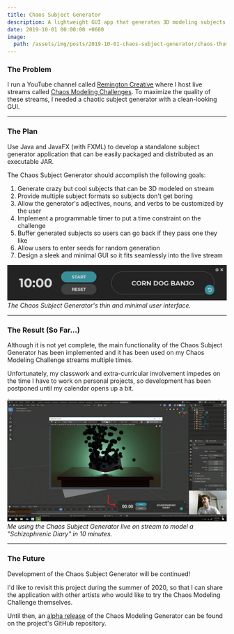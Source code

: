 ```yaml
---
title: Chaos Subject Generator
description: A lightweight GUI app that generates 3D modeling subjects for my "Chaos Modeling" challenges.
date: 2019-10-01 00:00:00 +0600
image:
  path: /assets/img/posts/2019-10-01-chaos-subject-generator/chaos-thumbnail.jpg
---
```


### The Problem

I run a YouTube channel called [Remington Creative](https://www.youtube.com/c/remingtoncreative) where I host live streams called [Chaos Modeling Challenges](https://www.youtube.com/playlist?list=PLSvCk9Je4F2s15DxidDfboSWMGcwuXG1W). To maximize the quality of these streams, I needed a chaotic subject generator with a clean-looking GUI.

---

### The Plan

Use Java and JavaFX (with FXML) to develop a standalone subject generator application that can be easily packaged and distributed as an executable JAR.

The Chaos Subject Generator should accomplish the following goals:

1. Generate crazy but cool subjects that can be 3D modeled on stream  
2. Provide multiple subject formats so subjects don't get boring  
3. Allow the generator's adjectives, nouns, and verbs to be customized by the user  
4. Implement a programmable timer to put a time constraint on the challenge  
5. Buffer generated subjects so users can go back if they pass one they like  
6. Allow users to enter seeds for random generation  
7. Design a sleek and minimal GUI so it fits seamlessly into the live stream  

![](/assets/img/posts/2019-10-01-chaos-subject-generator/chaos-screenshot.jpg)
_The Chaos Subject Generator's thin and minimal user interface._

---

### The Result (So Far...)

Although it is not yet complete, the main functionality of the Chaos Subject Generator has been implemented and it has been used on my Chaos Modeling Challenge streams multiple times.

Unfortunately, my classwork and extra-curricular involvement impedes on the time I have to work on personal projects, so development has been postponed until my calendar opens up a bit.

![](/assets/img/posts/2019-10-01-chaos-subject-generator/chaos-stream.jpg)
_Me using the Chaos Subject Generator live on stream to model a "Schizophrenic Diary" in 10 minutes._

---

### The Future

Development of the Chaos Subject Generator will be continued!

I'd like to revisit this project during the summer of 2020, so that I can share the application with other artists who would like to try the Chaos Modeling Challenge themselves.

Until then, an [alpha release](https://github.com/grantwilk/chaos-subject-generator/releases/tag/v1.0a) of the Chaos Modeling Generator can be found on the project's GitHub repository.

